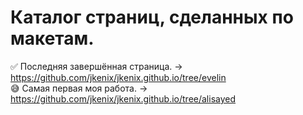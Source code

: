 # Каталог страниц, сделанных по макетам.
:white_check_mark: Последняя завершённая страница. -> https://github.com/jkenix/jkenix.github.io/tree/evelin  
:sweat_smile: Самая первая моя работа. -> https://github.com/jkenix/jkenix.github.io/tree/alisayed
